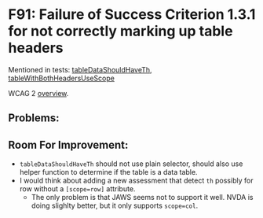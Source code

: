 
# F91: Failure of Success Criterion 1.3.1 for not correctly marking up table headers

Mentioned in tests: [tableDataShouldHaveTh](https://github.com/quailjs/quail/blob/2.2.15/src/js/custom/tableDataShouldHaveTh.js), [tableWithBothHeadersUseScope](https://github.com/quailjs/quail/blob/2.2.15/src/js/custom/tableWithBothHeadersUseScope.js)

WCAG 2 [overview](http://www.w3.org/TR/2015/NOTE-WCAG20-TECHS-20150226/F91).

## Problems:

## Room For Improvement:

* `tableDataShouldHaveTh` should not use plain selector, should also use helper function to determine if the table is a data table.
* I would think about adding a new assessment that detect `th` possibly for row without a `[scope=row]` attribute.
	* The only problem is that JAWS seems not to support it well. NVDA is doing slighlty better, but it only supports `scope=col`.
